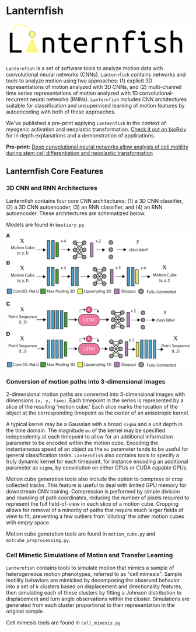 # Lanternfish

![Lanternfish logo](lanternfish_logo.png)

`Lanternfish` is a set of software tools to analyze motion data with convolutional neural networks (CNNs). `Lanternfish` contains networks and tools to analyze motion using two approaches: (1) explicit 3D representations of motion analyzed with 3D CNNs, and (2) multi-channel time series representations of motion analyzed with 1D convolutional-recurrent neural networks (RNNs). `Lanternfish` includes CNN architectures suitable for classification and unsupervised learning of motion features by autoencoding with both of these approaches.

We've published a pre-print applying `Lanternfish` in the context of myogenic activation and neoplastic transformation. [Check it out on bioRxiv](http://www.biorxiv.org/content/early/2017/07/05/159202) for in depth explanations and a demonstration of applications.

**Pre-print:** [Deep convolutional neural networks allow analysis of cell motility during stem cell differentiation and neoplastic transformation](http://www.biorxiv.org/content/early/2017/07/05/159202)

## Lanternfish Core Features

### 3D CNN and RNN Architectures

Lanternfish contains four core CNN architectures: (1) a 3D CNN classifier, (2) a 3D CNN autoencoder, (3) an RNN classifier, and (4) an RNN autoencoder. These architectures are schematized below.

Models are found in `bestiary.py`.

![(A) 3D CNN classification and (B) autoencoder architecture. (C) RNN classification and (D) autoencoder architecture.](architectures.png)

### Conversion of motion paths into 3-dimensional images

2-dimensional motion paths are converted into 3-dimensional images with dimensions `(x, y, time)`. Each timepoint in the series is represented by a slice of the resulting 'motion cube.' Each slice marks the location of the object at the corresponding timepoint as the center of an anisotropic kernel.

A typical kernel may be a Gaussian with a broad `sigma` and a unit depth in the time domain. The magnitude `mu` of the kernel may be specified independently at each timepoint to allow for an additional information parameter to be encoded within the motion cube. Encoding the instantaneous speed of an object as the `mu` parameter tends to be useful for general classification tasks. `Lanternfish` also contains tools to specify a truly dynamic kernel for each timepoint, for instance encoding an additional parameter as `sigma`, by convolution on either CPUs or CUDA capable GPUs.

Motion cube generation tools also include the option to compress or crop collected tracks. This feature is useful to deal with limited GPU memory for downstream CNN training. Compression is performed by simple division and rounding of path coordinates, reducing the number of pixels required to represent the full field-of-view in each slice of a motion cube. Cropping allows for removal of a minority of paths that require much larger fields of view to fit, preventing a few outliers from 'diluting' the other motion cubes with empty space.

Motion cube generation tools are found in `motion_cube.py` and `motcube_preprocessing.py`.

### Cell Mimetic Simulations of Motion and Transfer Learning

`Lanternfish` contains tools to simulate motion that mimics a sample of heterogeneous motion phenotypes, referred to as "cell mimesis". Sample motility behaviors are mimicked by decomposing the observed behavior into a set of *k* clusters based on displacement and directionality features, then simulating each of these clusters by fitting a Johnson distribution to displacement and turn angle observations within the cluster. Simulations are generated from each cluster proportional to their representation in the original sample.

Cell mimesis tools are found in `cell_mimesis.py`
